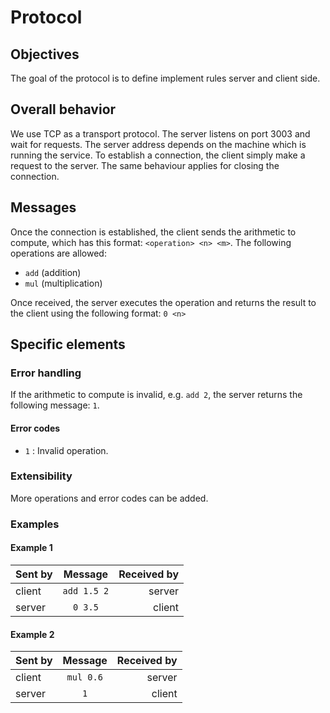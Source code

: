 # Protocol

## Objectives

The goal of the protocol is to define implement
rules server and client side.

## Overall behavior

We use TCP as a transport protocol.
The server listens on port 3003 and wait for requests.
The server address depends on the machine which is running the service.
To establish a connection, the client simply make a request to the server.
The same behaviour applies for closing the
connection.

## Messages

Once the connection is established, the client sends the
arithmetic to compute, which has this format:
`<operation> <n> <m>`. The following operations are allowed:
- `add` (addition)
- `mul` (multiplication)

Once received, the server executes the operation and returns the
result to the client using the following format:
`0 <n>`

## Specific elements

### Error handling
If the arithmetic to compute is invalid, e.g. `add 2`, the server
returns the following message: `1`.

#### Error codes

- `1` : Invalid operation.

### Extensibility

More operations and error codes can be added.

### Examples

#### Example 1

| Sent by | Message     | Received by |
|:--------|:-----------:| ------------:|
| client  | `add 1.5 2` | server |
| server  | `0 3.5`     | client |

#### Example 2

| Sent by | Message   | Received by |
|:--------|:---------:| ------------:|
| client  | `mul 0.6` | server |
| server  | `1`       | client |